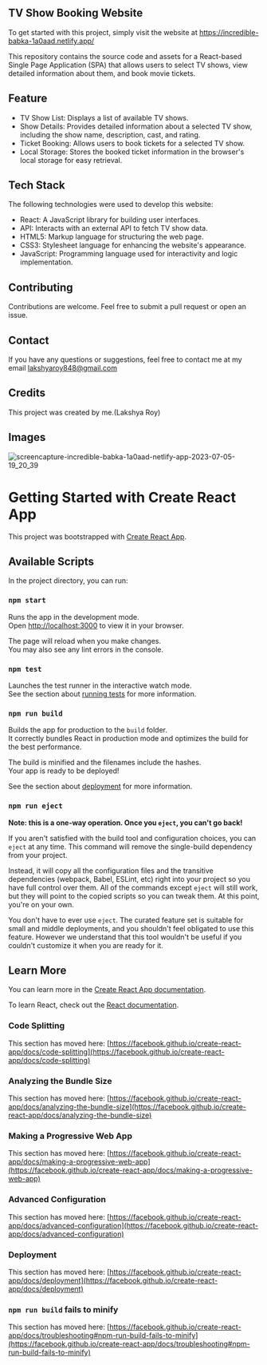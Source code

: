 
## TV Show Booking Website
To get started with this project, simply visit the website at 
https://incredible-babka-1a0aad.netlify.app/

This repository contains the source code and assets for a React-based Single Page Application (SPA) that allows users to select TV shows, view detailed information about them, and book movie tickets.
## Feature
- TV Show List: Displays a list of available TV shows.
- Show Details: Provides detailed information about a selected TV show, including the show name, description, cast, and rating.
- Ticket Booking: Allows users to book tickets for a selected TV show.
- Local Storage: Stores the booked ticket information in the browser's local storage for easy retrieval.
## Tech Stack

The following technologies were used to develop this website:

- React: A JavaScript library for building user interfaces.
- API: Interacts with an external API to fetch TV show data.
- HTML5: Markup language for structuring the web page.
- CSS3: Stylesheet language for enhancing the website's appearance.
- JavaScript: Programming language used for interactivity and logic implementation.


## Contributing

Contributions are welcome. Feel free to submit a pull request or open an issue.

## Contact

If you have any questions or suggestions, feel free to contact me at my email lakshyaroy848@gmail.com
## Credits
This project was created by me.(Lakshya Roy)
## Images
![screencapture-incredible-babka-1a0aad-netlify-app-2023-07-05-19_20_39](https://github.com/LakshyaRoy/ReactJs-Assignment/assets/110491845/66cf3efd-5295-40f8-ad90-56ea554ee8f5)


# Getting Started with Create React App

This project was bootstrapped with [Create React App](https://github.com/facebook/create-react-app).

## Available Scripts

In the project directory, you can run:

### `npm start`

Runs the app in the development mode.\
Open [http://localhost:3000](http://localhost:3000) to view it in your browser.

The page will reload when you make changes.\
You may also see any lint errors in the console.

### `npm test`

Launches the test runner in the interactive watch mode.\
See the section about [running tests](https://facebook.github.io/create-react-app/docs/running-tests) for more information.

### `npm run build`

Builds the app for production to the `build` folder.\
It correctly bundles React in production mode and optimizes the build for the best performance.

The build is minified and the filenames include the hashes.\
Your app is ready to be deployed!

See the section about [deployment](https://facebook.github.io/create-react-app/docs/deployment) for more information.

### `npm run eject`

**Note: this is a one-way operation. Once you `eject`, you can't go back!**

If you aren't satisfied with the build tool and configuration choices, you can `eject` at any time. This command will remove the single-build dependency from your project.

Instead, it will copy all the configuration files and the transitive dependencies (webpack, Babel, ESLint, etc) right into your project so you have full control over them. All of the commands except `eject` will still work, but they will point to the copied scripts so you can tweak them. At this point, you're on your own.

You don't have to ever use `eject`. The curated feature set is suitable for small and middle deployments, and you shouldn't feel obligated to use this feature. However we understand that this tool wouldn't be useful if you couldn't customize it when you are ready for it.

## Learn More

You can learn more in the [Create React App documentation](https://facebook.github.io/create-react-app/docs/getting-started).

To learn React, check out the [React documentation](https://reactjs.org/).

### Code Splitting

This section has moved here: [https://facebook.github.io/create-react-app/docs/code-splitting](https://facebook.github.io/create-react-app/docs/code-splitting)

### Analyzing the Bundle Size

This section has moved here: [https://facebook.github.io/create-react-app/docs/analyzing-the-bundle-size](https://facebook.github.io/create-react-app/docs/analyzing-the-bundle-size)

### Making a Progressive Web App

This section has moved here: [https://facebook.github.io/create-react-app/docs/making-a-progressive-web-app](https://facebook.github.io/create-react-app/docs/making-a-progressive-web-app)

### Advanced Configuration

This section has moved here: [https://facebook.github.io/create-react-app/docs/advanced-configuration](https://facebook.github.io/create-react-app/docs/advanced-configuration)

### Deployment

This section has moved here: [https://facebook.github.io/create-react-app/docs/deployment](https://facebook.github.io/create-react-app/docs/deployment)

### `npm run build` fails to minify

This section has moved here: [https://facebook.github.io/create-react-app/docs/troubleshooting#npm-run-build-fails-to-minify](https://facebook.github.io/create-react-app/docs/troubleshooting#npm-run-build-fails-to-minify)
